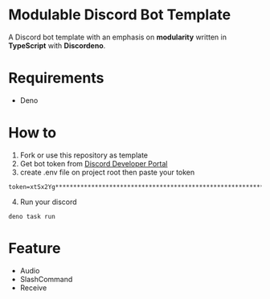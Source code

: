 # Modulable Discord Bot Template
A Discord bot template with an emphasis on **modularity** written in **TypeScript** with **Discordeno**.

# Requirements
- Deno

# How to
1. Fork or use this repository as template
2. Get bot token from [Discord Developer Portal](https://discord.com/developers/applications)
3. create .env file on project root then paste your token
``` 
token=xtSx2Yg*****************************************************************
```
4. Run your discord
```
deno task run
```
# Feature
- Audio
- SlashCommand
- Receive